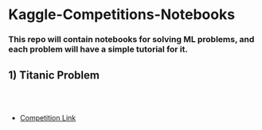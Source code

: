 # Kaggle-Competitions-Notebooks
### This repo will contain notebooks for solving ML problems, and each problem will have a simple tutorial for it.

## 1) Titanic Problem

<br><br>
* [Competition Link](https://www.kaggle.com/competitions/titanic/overview)
<br>
